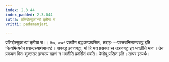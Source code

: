 ```yaml
---
index: 2.3.44
index_padded: 2.3.044
sutra: प्रसिदोत्सुकाभ्यां तृतीया च
vritti: padamanjari

---
```

प्रसिदोत्सुकाभ्यां तृतीया च।। `षिञ् बन्धने` प्रकर्षेण बद्धःउउउप्रसितः, तदाह---यस्तत्रनित्यमवबद्ध इति नित्यमित्यनेन प्रशब्दस्यार्थमाचष्टे। अवबद्ध इवावबद्धः, यो हि यत्र प्रसक्तः स तत्रावबद्ध इव भवतीति भावः। तेन प्रकषण मितः शुक्लतर इत्यस्य ग्रहणं न भवतीति प्रदर्शितं भवति। केशेषु प्रसित इति। तत्पर इत्यर्थः।